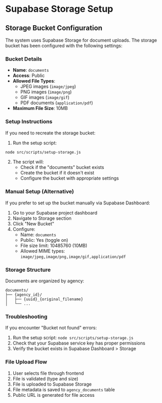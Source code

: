 # Supabase Storage Setup

## Storage Bucket Configuration

The system uses Supabase Storage for document uploads. The storage bucket has been configured with the following settings:

### Bucket Details
- **Name**: `documents`
- **Access**: Public
- **Allowed File Types**:
  - JPEG images (`image/jpeg`)
  - PNG images (`image/png`)
  - GIF images (`image/gif`)
  - PDF documents (`application/pdf`)
- **Maximum File Size**: 10MB

### Setup Instructions

If you need to recreate the storage bucket:

1. Run the setup script:
```bash
node src/scripts/setup-storage.js
```

2. The script will:
   - Check if the "documents" bucket exists
   - Create the bucket if it doesn't exist
   - Configure the bucket with appropriate settings

### Manual Setup (Alternative)

If you prefer to set up the bucket manually via Supabase Dashboard:

1. Go to your Supabase project dashboard
2. Navigate to Storage section
3. Click "New Bucket"
4. Configure:
   - Name: `documents`
   - Public: Yes (toggle on)
   - File size limit: 10485760 (10MB)
   - Allowed MIME types: `image/jpeg,image/png,image/gif,application/pdf`

### Storage Structure

Documents are organized by agency:
```
documents/
├── {agency_id}/
│   ├── {uuid}_{original_filename}
│   └── ...
```

### Troubleshooting

If you encounter "Bucket not found" errors:
1. Run the setup script: `node src/scripts/setup-storage.js`
2. Check that your Supabase service key has proper permissions
3. Verify the bucket exists in Supabase Dashboard > Storage

### File Upload Flow

1. User selects file through frontend
2. File is validated (type and size)
3. File is uploaded to Supabase Storage
4. File metadata is saved to `agency_documents` table
5. Public URL is generated for file access